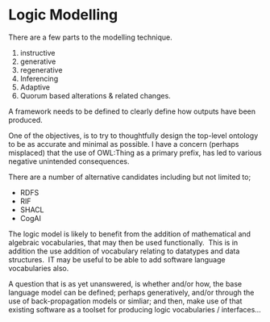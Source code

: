 # Logic Modelling

There are a few parts to the modelling technique.

1. instructive
2. generative
3. regenerative
4. Inferencing
5. Adaptive
6. Quorum based alterations & related changes.

A framework needs to be defined to clearly define how outputs have been produced.

One of the objectives, is to try to thoughtfully design the top-level ontology to be as accurate and minimal as possible.  I have a concern (perhaps misplaced) that the use of OWL:Thing as a primary prefix, has led to various negative unintended consequences.

There are a number of alternative candidates including but not limited to;

- RDFS
- RIF
- SHACL
- CogAI

The logic model is likely to benefit from the addition of mathematical and algebraic vocabularies, that may then be used functionally.  This is in addition the use addition of vocabulary relating to datatypes and data structures.  IT may be useful to be able to add software language vocabularies also.  

A question that is as yet unanswered, is whether and/or how, the base language model can be defined; perhaps generatively, and/or through the use of back-propagation models or simliar; and then, make use of that existing software as a toolset for producing logic vocabularies / interfaces... 

